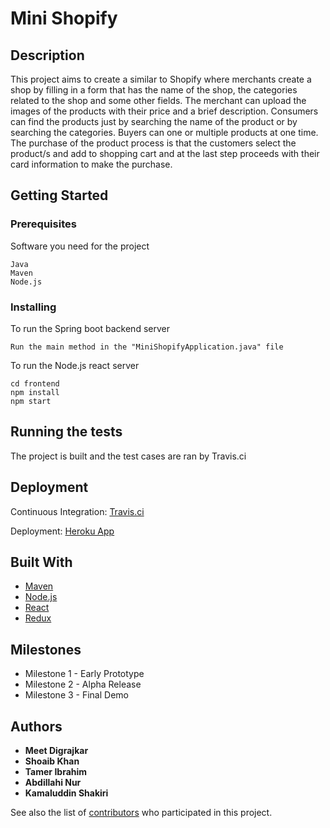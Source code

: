 # Mini Shopify

## Description

This project aims to create a similar to Shopify where merchants create a shop by filling in a form that has the name of the shop, the categories related to the shop and some other fields. The merchant can upload the images of the products with their price and a brief description. Consumers can find the products just by searching the name of the product or by searching the categories. Buyers can one or multiple products at one time. The purchase of the product process is that the customers select the product/s and add to shopping cart and at the last step proceeds with their card information to make the purchase.


## Getting Started

### Prerequisites

Software you need for the project

```
Java
Maven
Node.js
```

### Installing

To run the Spring boot backend server

```
Run the main method in the "MiniShopifyApplication.java" file
```

To run the Node.js react server

```
cd frontend
npm install
npm start
```


## Running the tests

The project is built and the test cases are ran by Travis.ci


## Deployment

Continuous Integration:
[Travis.ci](https://travis-ci.com/github/shoaibkhan17/MiniShopify)

Deployment:
[Heroku App](https://minishopifyapp.herokuapp.com/)


## Built With

* [Maven](https://maven.apache.org/)
* [Node.js](https://nodejs.org/en/)
* [React](https://reactjs.org/)
* [Redux](https://redux.js.org/)

## Milestones

* Milestone 1 - Early Prototype
* Milestone 2 - Alpha Release
* Milestone 3 - Final Demo


## Authors

* **Meet Digrajkar** 
* **Shoaib Khan**
* **Tamer Ibrahim**
* **Abdillahi Nur**
* **Kamaluddin Shakiri**

See also the list of [contributors](https://github.com/shoaibkhan17/MiniShopify/contributors) who participated in this project.
